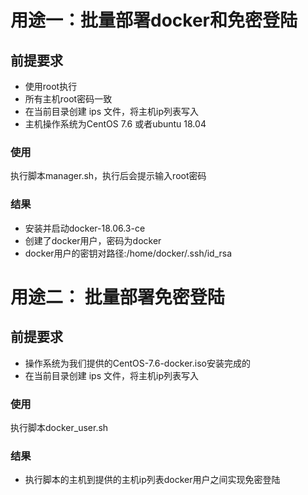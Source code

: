 # 用途一：批量部署docker和免密登陆

##  前提要求
- 使用root执行
- 所有主机root密码一致
- 在当前目录创建 ips 文件，将主机ip列表写入
- 主机操作系统为CentOS 7.6 或者ubuntu 18.04

### 使用

执行脚本manager.sh，执行后会提示输入root密码

### 结果
- 安装并启动docker-18.06.3-ce
- 创建了docker用户，密码为docker
- docker用户的密钥对路径:/home/docker/.ssh/id_rsa


# 用途二： 批量部署免密登陆
##  前提要求
- 操作系统为我们提供的CentOS-7.6-docker.iso安装完成的
- 在当前目录创建 ips 文件，将主机ip列表写入

### 使用
执行脚本docker_user.sh

### 结果
- 执行脚本的主机到提供的主机ip列表docker用户之间实现免密登陆
